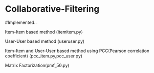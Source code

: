 # Collaborative-Filtering

#Implemented..

Item-Item based method (itemitem.py)

User-User based method (useruser.py)

Item-Item and User-User based method using PCC(Pearson correlation coefficient) (pcc_item.py,pcc_user.py)

Matrix Factorization(pmf_50.py)
